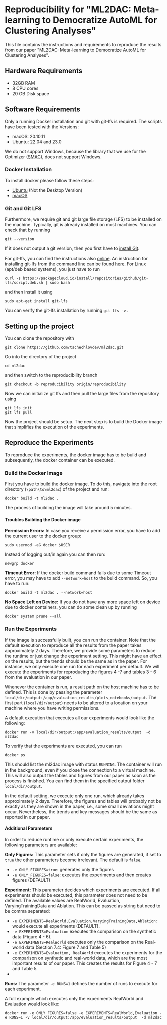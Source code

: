 # Reproducibility for "ML2DAC: Meta-learning to Democratize AutoML for Clustering Analyses"

This file contains the instructions and requirements to reproduce the results from our paper
"ML2DAC: Meta-learning to Democratize AutoML for Clustering Analyses".

## Hardware Requirements 

* 32GB RAM
* 8 CPU cores 
* 20 GB Disk space

## Software Requirements

Only a running Docker installation and git with git-lfs is required. 
The scripts have been tested with the Versions: 

* macOS: 20.10.11
* Ubuntu: 22.04 and 23.0

We do not support Windows, because the library that we use for the Optimizer ([SMAC](https://automl.github.io/SMAC3/v2.0.1)), does not support Windows.


### Docker Installation
To install docker please follow these steps:

* [Ubuntu](https://docs.docker.com/engine/install/ubuntu/) (Not the Desktop Version)
* [macOS](https://docs.docker.com/desktop/install/mac-install/)

### Git and Git LFS

Furthermore, we require git and git large file storage (LFS) to be installed on the machine. 
Typically, git is already installed on most machines. You can check that by running
```
git --version
```
If it does not output a git version, then you first have to [install Git](https://git-scm.com/book/en/v2/Getting-Started-Installing-Git).

For git-lfs, you can find the instructions also [online](https://docs.github.com/en/repositories/working-with-files/managing-large-files/installing-git-large-file-storage?platform=linux).
An instruction for installing git-lfs from the command line can be found [here](https://github.com/git-lfs/git-lfs/blob/main/INSTALLING.md).
For Linux (apt/deb based systems), you just have to run 
````
curl -s https://packagecloud.io/install/repositories/github/git-lfs/script.deb.sh | sudo bash
````

and then install it using

```` 
sudo apt-get install git-lfs
````

You can  verify the git-lfs installation by running ``git lfs -v`` .



## Setting up the project

You can clone the repository with 

````
git clone https://github.com/tschechlovdev/ml2dac.git
````

Go into the directory of the project

````
cd ml2dac
````

and then switch to the reproducibility branch 

````
git checkout -b reproducibility origin/reproducibility
````

Now we can initialize git lfs and then pull the large files from the repository using
````
git lfs init
git lfs pull
````

Now the project should be setup.
The next step is to build the Docker image that simplifies the execution of the experiments.

## Reproduce the Experiments 

To reproduce the experiments, the docker image has to be build and subsequently, the docker container can be executed.

### Build the Docker Image

First you have to build the docker image.
To do this, navigate into the root directory (``\path\to\ml2dac``) of the project and run:

```
docker build -t ml2dac .
```

The process of building the image will take around 5 minutes.

#### Troubles Building the Docker image

**Permission Errors:**
In case you receive a permission error, you have to add the current user to the docker group:
```
sudo usermod -aG docker $USER
```

Instead of logging out/in again you can then run:

````
newgrp docker
````

**Timeout Error:** If the docker build command fails due to some Timeout error, you may have to add ``--network=host`` to the build command. So, you have to run:
```
docker build -t ml2dac . --network=host
``` 

**No Space Left on Device:** If you do not have any more space left on device due to docker containers, you can do some clean up by running 

```
docker system prune --all
```

### Run the Experiments

If the image is successfully built, you can run the container. 
Note that the default execution to reproduce all the results from the paper takes approximately 2 days.
Therefore, we provide some parameters to reduce the runtime or just change the experiment setting.
This might have an effect on the results, but the trends should be the same as in the paper.
For instance, we only execute one run for each experiment per default.
We will execute the experiments for reproducing the figures 4 -7 and tables 3 - 6 from the evaluation in our paper. 

Whenever the container is run, a result path on the host machine has to be defined. 
This is done by passing the parameter `local/dir/output:/app/evaluation_results/plots_notebooks/output`.
The first part (``local/dir/output``) needs to be altered to a location on your machine where you have writing permissions. 

A default execution that executes all our experiments would look like the following: 

```
docker run -v local/dir/output:/app/evaluation_results/output  -d ml2dac
```

To verify that the experiments are executed, you can run 
````
docker ps
````

This should list the ml2dac image with status ``RUNNING``.
The container will run in the background, even if you close the connection to a virtual machine.
This will also output the tables and figures from our paper as soon as the process is finished.
You can find them in the specified output folder ``local/dir/output``.

In the default setting, we execute only one run, which already takes approximately 2 days.
Therefore, the figures and tables will probably not be exactly as they are shown in the paper, i.e., some small deviations might occur.
Nevertheless, the trends and key messages should be the same as reported in our paper.

#### Additional Parameters

In order to reduce runtime or only execute certain experiments, the following parameters are available:

**Only Figures:**
This parameter sets if only the figures are generated, if set to `true` the other parameters become irrelevant. The default is `false`.

* `-e ONLY_FIGURES=true`: generates only the figures
* `-e ONLY_FIGURES=false`: executes the experiments and then creates figures (DEFAULT)

**Experiment:**
This parameter decides which experiments are executed. If all experiments should be executed, this parameter does not need to be defined.  The available values are RealWorld, Evaluation, VaryingTrainingData and Ablation. This can be passed as string but need to be comma separated: 

* `-e EXPERIMENTS=RealWorld,Evaluation,VaryingTrainingData,Ablation`: would execute all experiments (DEFAULT).
* `-e EXPERIMENTS=Evaluation` executes the comparison on the synthetic data (Figure 4 - 6). 
* `-e EXPERIMENTS=RealWorld` executes only the comparison on the Real-world data  (Section 7.4: Figure 7 and Table 5)
* `-e EXPERIMENTS=Evaluation, RealWorld` executes the experiments for the comparison on synthetic and real-world data,
which are the most important results of our paper. This creates the results for Figure 4 - 7 and Table 5. 
* 
**Runs:** The parameter `-e RUNS=1` defines the number of runs to execute for each experiment. 


A full example which executes only the experiments RealWorld and Evaluation would look like: 

```
docker run -e ONLY_FIGURES=false -e EXPERIMENTS=RealWorld,Evaluation -e RUNS=1 -v local/dir/output:/app/evaluation_results/output  -d ml2dac
```